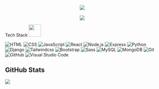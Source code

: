 <h2 align="center">
  <a href="#"><img src="https://readme-typing-svg.herokuapp.com?color=FFFF&center=true&lines=👋+Hello+World;I'm+Matthew+Staines;A+Frontend+Software+Developer;Full+Stack+Developer"></a>
</h2>


<p align="center">
  <a href="#"><img src="https://user-images.githubusercontent.com/84400670/169527598-fb66a17b-9c8e-4e9c-814d-2170c5d5dc20.gif"></a>
</p>


<p> Tech Stack <img src = "https://media2.giphy.com/media/QssGEmpkyEOhBCb7e1/giphy.gif?cid=ecf05e47a0n3gi1bfqntqmob8g9aid1oyj2wr3ds3mg700bl&rid=giphy.gif" width=40> </p>

![HTML](https://img.shields.io/badge/-HTML-444444?style=flat&logo=HTML5) 
![CSS](https://img.shields.io/badge/-CSS-444444?style=flat&logo=CSS3&logoColor=1572B6)
![JavaScript](https://img.shields.io/badge/-JavaScript-444444?style=flat&logo=javascript)
![React](https://img.shields.io/badge/-React-444444?style=flat&logo=react)
![Node.js](https://img.shields.io/badge/-Node.js-444444?style=flat&logo=node.js)
![Express](https://img.shields.io/badge/-Express-444444?style=flat&logo=express)
![Python](https://img.shields.io/badge/-Python-444444?style=flat&logo=python)
![Django](https://img.shields.io/badge/-Django-444444?style=flat&logo=django)
![Tailwindcss](https://img.shields.io/badge/-Tailwindcss-444444?style=flat&logo=tailwindcss)
![Bootstrap](https://img.shields.io/badge/-Bootstrap-444444?style=flat&logo=bootstrap)
![Sass](https://img.shields.io/badge/-SASS-444444?style=flat&logo=sass)
![MySQL](https://img.shields.io/badge/-MySQL-444444?style=flat&logo=mysql&logoColor=F29111)
![MongoDB](https://img.shields.io/badge/-MongoDB-444444?style=flat&logo=mongodb)
![Git](https://img.shields.io/badge/-Git-444444?style=flat&logo=git)
![GitHub](https://img.shields.io/badge/-GitHub-444444?style=flat&logo=github)
![Visual Studio Code](https://img.shields.io/badge/-Visual%20Studio%20Code-444444?style=flat&logo=visual-studio-code&logoColor=007ACC)


## GitHub Stats
<a href="https://github-readme-stats.vercel.app/api?username=mattb859&show_icons=true&theme=radical">
  <img align="center" src="https://github-readme-stats.vercel.app/api?username=mattb859&show_icons=true&theme=radical" />
</a>

<!--
**MattB859/MattB859** is a ✨ _special_ ✨ repository because its `README.md` (this file) appears on your GitHub profile.

Here are some ideas to get you started:

- 🔭 I’m currently working on ...
- 🌱 I’m currently learning ...
- 👯 I’m looking to collaborate on ...
- 🤔 I’m looking for help with ...
- 💬 Ask me about ...
- 📫 How to reach me: ...
- 😄 Pronouns: ...
- ⚡ Fun fact: ...
-->
